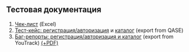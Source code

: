 ## Тестовая документация

1. [Чек-лист](https://docs.google.com/spreadsheets/d/1jwTt53MVXK9Y8XWH959Q-syDuaOiBG-lp8MYheMM0D0/edit?usp=sharing) (Excel)
2. [Тест-кейс: регистрация/авторизация](https://github.com/DariaBakhtina/docs/blob/main/Тест-кейсы%20-%20регистрация%20и%20авторизация.pdf) и [каталог](https://github.com/DariaBakhtina/docs/blob/main/Тест-кейсы%20-%20каталог%20товаров.pdf) (export from QASE) 
3. [Баг-репорты: регистрация/авторизация и каталог](https://github.com/DariaBakhtina/docs/blob/main/Баг-репорты.xlsx) (export from YouTrack) [(+PDF)](https://github.com/DariaBakhtina/docs/tree/main/Test%20Run)
